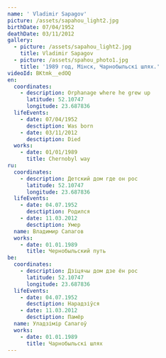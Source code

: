 ```yaml
---
name: ' Vladimir Sapagov'
picture: /assets/sapahou_light2.jpg
birthDate: 07/04/1952
deathDate: 03/11/2012
gallery:
  - picture: /assets/sapahou_light2.jpg
    title: Vladimir Sapagov
  - picture: /assets/spahou_photo1.jpg
    title: '1989 год, Мінск, Чарнобыльскі шлях.'
videoId: BKtmk__edOQ
en:
  coordinates:
    - description: Orphanage where he grew up
      latitude: 52.10747
      longitude: 23.687836
  lifeEvents:
    - date: 07/04/1952
      desctiption: Was born
    - date: 03/11/2012
      desctiption: Died
  works:
    - date: 01/01/1989
      title: Chernobyl way
ru:
  coordinates:
    - description: Детский дом где он рос
      latitude: 52.10747
      longitude: 23.687836
  lifeEvents:
    - date: 04.07.1952
      desctiption: Родился
    - date: 11.03.2012
      desctiption: Умер
  name: Владимир Сапагов
  works:
    - date: 01.01.1989
      title: Чернобыльский путь
be:
  coordinates:
    - description: Дзіцячы дом дзе ён рос
      latitude: 52.10747
      longitude: 23.687836
  lifeEvents:
    - date: 04.07.1952
      desctiption: Нарадзіўся
    - date: 11.03.2012
      desctiption: Памёр
  name: Уладзімір Сапагоў
  works:
    - date: 01.01.1989
      title: Чарнобыльскі шлях
---
```


